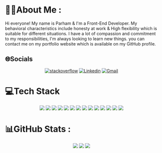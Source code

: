 # 👦🏻About Me :
Hi everyone! My name is Parham & I'm a Front-End Developer. My behavioral characteristics include honesty at work & High flexibility which is suitable for different situations. I have a lot of compassion and commitment to my responsibilities, I'm always looking to learn new things.
you can contact me on my portfolio website which is available on my GitHub profile.

## 🌐Socials
<p align="center"> 
<a href="https://stackoverflow.com/users/17993635"><img src="https://img.shields.io/badge/-Stackoverflow-FE7A16?logo=stack-overflow&logoColor=white" alt="stackoverflow" /></a>
<a href="https://linkedin.com/in/parham-abolghasemi"><img src="https://img.shields.io/badge/LinkedIn-0077B5?style=for-the-badge&logo=linkedin&logoColor=white" alt="Linkedin" /></a>
<a href="https://parhamab17@gmail.com/"><img src="https://img.shields.io/badge/-Gmail-red?style=for-the-badge&logo=gmail&logoColor=white" alt="Gmail" /></a>
</p>

# 💻Tech Stack
<div align="center">
 <img src="https://img.shields.io/badge/html5-%23E34F26.svg?style=for-the-badge&logo=html5&logoColor=white" />
 <img src="https://img.shields.io/badge/css3-%231572B6.svg?style=for-the-badge&logo=css3&logoColor=white" />
 <img src="https://img.shields.io/badge/javascript-%23323330.svg?style=for-the-badge&logo=javascript&logoColor=%23F7DF1E" />
 <img src="https://img.shields.io/badge/react-%2320232a.svg?style=for-the-badge&logo=react&logoColor=%2361DAFB" />
 <img src="https://img.shields.io/badge/redux-%23593d88.svg?style=for-the-badge&logo=redux&logoColor=white" />
 <img src="https://img.shields.io/badge/Next-black?style=for-the-badge&logo=next.js&logoColor=white" />
 <img src="https://img.shields.io/badge/React_Router-CA4245?style=for-the-badge&logo=react-router&logoColor=white" />
 <img src="https://img.shields.io/badge/bootstrap-%23563D7C.svg?style=for-the-badge&logo=bootstrap&logoColor=white" />
 <img src="https://img.shields.io/badge/Material--UI-0081CB?style=for-the-badge&logo=mui&logoColor=white" />
 <img src="https://img.shields.io/badge/SASS-hotpink.svg?style=for-the-badge&logo=SASS&logoColor=white" />
 <img src="https://img.shields.io/badge/GIT-E44C30?style=for-the-badge&logo=git&logoColor=white" />
 <img src="https://img.shields.io/badge/NPM-%23000000.svg?style=for-the-badge&logo=npm&logoColor=white" />
 <img src="https://img.shields.io/badge/yarn-%232C8EBB.svg?style=for-the-badge&logo=yarn&logoColor=white" />
 <img src="https://img.shields.io/badge/JWT-black?style=for-the-badge&logo=JSON%20web%20tokens" /> 
</div>
 
# 📊GitHub Stats :
<div align="center">
 <img src="https://github-readme-stats.vercel.app/api?username=parham-ab&theme=tokyonight&hide_border=true&include_all_commits=false&count_private=false" />
 <img src="https://github-profile-summary-cards.vercel.app/api/cards/profile-details?username=parham-ab&theme=tokyonight" />
 <img src="https://github-profile-trophy.vercel.app/?username=parham-ab&theme=tokyonight" />
</div>

<!-- [![](https://visitcount.itsvg.in/api?id=parham-ab&icon=5&color=9)](https://visitcount.itsvg.in)
 -->
